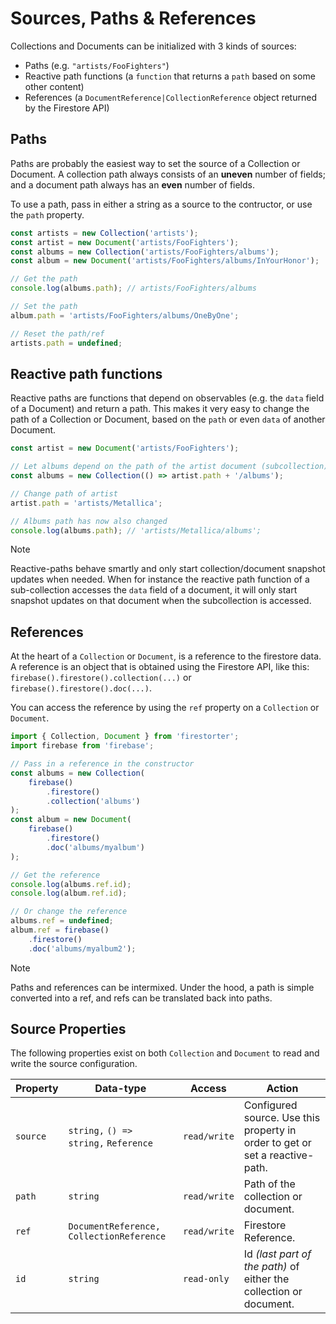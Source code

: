 # Sources, Paths & References

Collections and Documents can be initialized with 3 kinds of sources:

  * Paths (e.g. `"artists/FooFighters"`)
  * Reactive path functions (a `function` that returns a `path` based on some other content)
  * References (a `DocumentReference|CollectionReference` object returned by the Firestore API)

## Paths

Paths are probably the easiest way to set the source of a Collection or Document. A collection path always consists of an **uneven** number of fields; and a document path always has an **even** number of fields.

To use a path, pass in either a string as a source to the contructor, or use the `path`
property.

```js
const artists = new Collection('artists');
const artist = new Document('artists/FooFighters');
const albums = new Collection('artists/FooFighters/albums');
const album = new Document('artists/FooFighters/albums/InYourHonor');

// Get the path
console.log(albums.path); // artists/FooFighters/albums

// Set the path
album.path = 'artists/FooFighters/albums/OneByOne';

// Reset the path/ref
artists.path = undefined;
```

## Reactive path functions

Reactive paths are functions that depend on observables (e.g. the `data` field of a Document)
and return a path. This makes it very easy to change the path of a Collection or
Document, based on the `path` or even `data` of another Document.


```js
const artist = new Document('artists/FooFighters');

// Let albums depend on the path of the artist document (subcollection)
const albums = new Collection(() => artist.path + '/albums');

// Change path of artist
artist.path = 'artists/Metallica';

// Albums path has now also changed
console.log(albums.path); // 'artists/Metallica/albums';
```

> [!NOTE]
> Reactive-paths behave smartly and only start collection/document snapshot updates when needed. When for instance the reactive path function of a sub-collection accesses the `data` field of a document, it will only start snapshot updates on that document when the subcollection is accessed.


## References

At the heart of a `Collection` or `Document`, is a reference to the firestore data.
A reference is an object that is obtained using the Firestore API, like this:
`firebase().firestore().collection(...)` or `firebase().firestore().doc(...)`.

You can access the reference by using the `ref` property on a `Collection` or
`Document`.

```js
import { Collection, Document } from 'firestorter';
import firebase from 'firebase';

// Pass in a reference in the constructor
const albums = new Collection(
	firebase()
		.firestore()
		.collection('albums')
);
const album = new Document(
	firebase()
		.firestore()
		.doc('albums/myalbum')
);

// Get the reference
console.log(albums.ref.id);
console.log(album.ref.id);

// Or change the reference
albums.ref = undefined;
album.ref = firebase()
	.firestore()
	.doc('albums/myalbum2');
```

> [!NOTE]
> Paths and references can be intermixed. Under the hood, a path is simple
converted into a ref, and refs can be translated back into paths.


## Source Properties

The following properties exist on both `Collection` and `Document` to read and write the source configuration.

| Property | Data-type                                   | Access       | Action                                                                       |
| -------- | ------------------------------------------- | ------------ | ---------------------------------------------------------------------------- |
| `source` | `string,` `() => string,` `Reference`       | `read/write` | Configured source. Use this property in order to get or set a reactive-path. |
| `path`   | `string`                                    | `read/write` | Path of the collection or document.                                          |
| `ref`    | `DocumentReference,`  `CollectionReference` | `read/write` | Firestore Reference.                                                         |
| `id`     | `string`                                    | `read-only`  | Id *(last part of the path)* of either the collection or document.           |
